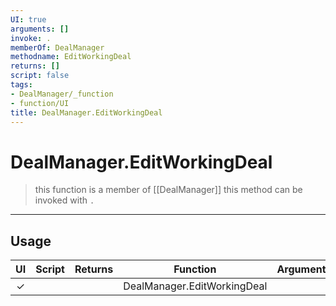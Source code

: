 ```yaml
---
UI: true
arguments: []
invoke: .
memberOf: DealManager
methodname: EditWorkingDeal
returns: []
script: false
tags:
- DealManager/_function
- function/UI
title: DealManager.EditWorkingDeal
---
```

# DealManager.EditWorkingDeal
> this function is a member of [[DealManager]]
> this method can be invoked with `.`
-----
## Usage
|  UI | Script | Returns | Function | Arguments |
|:---:|:------:|-------:|:--------:|:---------|
|✓| ||DealManager.EditWorkingDeal||
